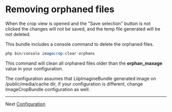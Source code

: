 Removing orphaned files
=======================

When the crop view is opened and the "Save selection" button is not clicked the changes will not be saved, and the temp 
file generated will be not deleted.

This bundle includes a console command to delete the orphaned files.

```php
php bin/console imagecrop:clear-orphans
```

This command will clean all orphaned files older than the **orphan_maxage** value in your configuration.

The configuration assumes that LiipImagineBundle generated image on /public/media/cache dir, if your configuration is 
different, change ImageCropBundle configuration as well.

----
Next [Configuration](configuration.md)
